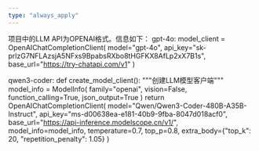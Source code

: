```yaml
---
type: "always_apply"
---
```


项目中的LLM API为OPENAI格式。信息如下：
gpt-4o:
model_client = OpenAIChatCompletionClient(
        model="gpt-4o",
        api_key="sk-prlzG7NFLAzsjA5NFxs9BpabsRXbo8tHGFKX8AfLp2xX7B1s",
        base_url="https://try-chatapi.com/v1"
    )

qwen3-coder:
def create_model_client():
    """创建LLM模型客户端"""
    model_info = ModelInfo(
        family="openai",
        vision=False,
        function_calling=True,
        json_output=True
    )
    return OpenAIChatCompletionClient(
        model="Qwen/Qwen3-Coder-480B-A35B-Instruct",
        api_key="ms-d00638ea-e181-40b9-9fba-8047d018acf0",
        base_url="https://api-inference.modelscope.cn/v1/",
        model_info=model_info,
        temperature=0.7,
        top_p=0.8,
        extra_body={"top_k": 20, "repetition_penalty": 1.05}
    )